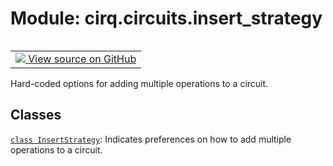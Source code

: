 <div itemscope itemtype="http://developers.google.com/ReferenceObject">
<meta itemprop="name" content="cirq.circuits.insert_strategy" />
<meta itemprop="path" content="Stable" />
</div>

# Module: cirq.circuits.insert_strategy

<!-- Insert buttons and diff -->

<table class="tfo-notebook-buttons tfo-api" align="left">

<td>
  <a target="_blank" href="https://github.com/quantumlib/cirq/tree/master/cirq/circuits/insert_strategy.py">
    <img src="https://www.tensorflow.org/images/GitHub-Mark-32px.png" />
    View source on GitHub
  </a>
</td>
</table>



Hard-coded options for adding multiple operations to a circuit.



## Classes

[`class InsertStrategy`](../../cirq/circuits/InsertStrategy.md): Indicates preferences on how to add multiple operations to a circuit.

